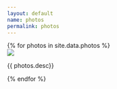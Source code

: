 ```yaml
---
layout: default
name: photos
permalink: photos
---
```


<div class="img-gallery">
{% for photos in site.data.photos %}
  <div class="img-container">
    <a class="img-link" href="img/{{ photos.large }}" alt="{{ photos.title}}">
      <img class="img-photo" src="img/{{ photos.small }}">
    </a>
    <p class="img-desc"> {{ photos.desc}} </p>
  </div>
{% endfor %}
</div>
